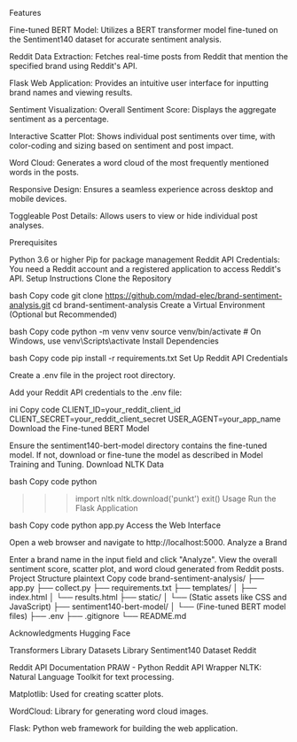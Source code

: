Features

Fine-tuned BERT Model: Utilizes a BERT transformer model fine-tuned on the Sentiment140 dataset for accurate sentiment analysis.

Reddit Data Extraction: Fetches real-time posts from Reddit that mention the specified brand using Reddit's API.

Flask Web Application: Provides an intuitive user interface for inputting brand names and viewing results.

Sentiment Visualization:
   Overall Sentiment Score: Displays the aggregate sentiment as a percentage.

   Interactive Scatter Plot: Shows individual post sentiments over time, with color-coding and sizing based on sentiment and post impact.

   Word Cloud: Generates a word cloud of the most frequently mentioned words in the posts.

   Responsive Design: Ensures a seamless experience across desktop and mobile devices.

   Toggleable Post Details: Allows users to view or hide individual post analyses.



Prerequisites

Python 3.6 or higher
Pip for package management
Reddit API Credentials: You need a Reddit account and a registered application to access Reddit's API.
Setup Instructions
Clone the Repository

bash
Copy code
git clone https://github.com/mdad-elec/brand-sentiment-analysis.git
cd brand-sentiment-analysis
Create a Virtual Environment (Optional but Recommended)

bash
Copy code
python -m venv venv
source venv/bin/activate  # On Windows, use venv\Scripts\activate
Install Dependencies

bash
Copy code
pip install -r requirements.txt
Set Up Reddit API Credentials

Create a .env file in the project root directory.

Add your Reddit API credentials to the .env file:

ini
Copy code
CLIENT_ID=your_reddit_client_id
CLIENT_SECRET=your_reddit_client_secret
USER_AGENT=your_app_name
Download the Fine-tuned BERT Model

Ensure the sentiment140-bert-model directory contains the fine-tuned model.
If not, download or fine-tune the model as described in Model Training and Tuning.
Download NLTK Data

bash
Copy code
python
>>> import nltk
>>> nltk.download('punkt')
>>> exit()
Usage
Run the Flask Application

bash
Copy code
python app.py
Access the Web Interface

Open a web browser and navigate to http://localhost:5000.
Analyze a Brand

Enter a brand name in the input field and click "Analyze".
View the overall sentiment score, scatter plot, and word cloud generated from Reddit posts.
Project Structure
plaintext
Copy code
brand-sentiment-analysis/
├── app.py
├── collect.py
├── requirements.txt
├── templates/
│   ├── index.html
│   └── results.html
├── static/
│   └── (Static assets like CSS and JavaScript)
├── sentiment140-bert-model/
│   └── (Fine-tuned BERT model files)
├── .env
├── .gitignore
└── README.md


Acknowledgments
Hugging Face

Transformers Library
Datasets Library
Sentiment140 Dataset
Reddit

Reddit API Documentation
PRAW - Python Reddit API Wrapper
NLTK: Natural Language Toolkit for text processing.

Matplotlib: Used for creating scatter plots.

WordCloud: Library for generating word cloud images.

Flask: Python web framework for building the web application.


